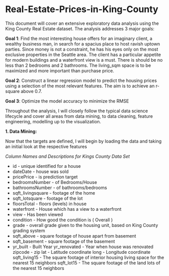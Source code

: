 # Real-Estate-Prices-in-King-County

This document will cover an extensive exploratory data analysis using the King County Real Estate dataset. 
The analysis addresses 3 major goals: 

**Goal 1**:
Find the most interesting house offers for an imaginary client, a wealthy business man, in search for a spacius place to host ravish uptown parties. Since money is not a constraint, he has his eyes only on the most exclusive properties in the Seattle area. The client has a particular appetite for modern buildings and a waterfront view is a must. There is should be no less than 2 bedrooms and 2 bathrooms. The living_sqm space is to be maximized and more important than purchase price.

**Goal 2**:
Construct a linear regression model to predict the housing prices using a selection of the most relevant features. The aim is to achieve an r-square above 0.7. 

**Goal 3**:
Optimize the model accuracy to minimize the RMSE

Throughout the analysis, I will closely follow the typical data science lifecycle and cover all areas from data mining, to data cleaning, feature engineering, modelling up to the visualization. 

**1.  Data Mining:**

Now that the targets are defined, I will begin by loading the data and taking an initial look at the respective features

*Column Names and Descriptions for Kings County Data Set*
  * id - unique identified for a house
  * dateDate - house was sold
  * pricePrice - is prediction target
  * bedroomsNumber - of Bedrooms/House
  * bathroomsNumber - of bathrooms/bedrooms
  * sqft_livingsquare - footage of the home
  * sqft_lotsquare - footage of the lot
  * floorsTotal - floors (levels) in house
  * waterfront - House which has a view to a waterfront
  * view - Has been viewed
  * condition - How good the condition is ( Overall )
  * grade - overall grade given to the housing unit, based on King County grading system
  * sqft_above - square footage of house apart from basement
  * sqft_basement - square footage of the basement
  * yr_built - Built Year
yr_renovated - Year when house was renovated
zipcode - zip
lat - Latitude coordinate
long - Longitude coordinate
sqft_living15 - The square footage of interior housing living space for the nearest 15 neighbors
sqft_lot15 - The square footage of the land lots of the nearest 15 neighbors
